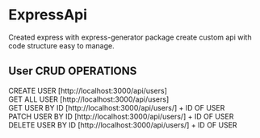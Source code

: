 # ExpressApi

 Created express with express-generator package create custom api with code structure easy to manage. 

## User CRUD OPERATIONS   
   CREATE USER [http://localhost:3000/api/users] <br/>
   GET ALL USER [http://localhost:3000/api/users] <br/>
   GET USER BY ID [http://localhost:3000/api/users/] + ID OF USER<br/>
   PATCH USER BY ID [http://localhost:3000/api/users/] + ID OF USER<br/>
   DELETE USER BY ID [http://localhost:3000/api/users/] + ID OF USER<br/>
